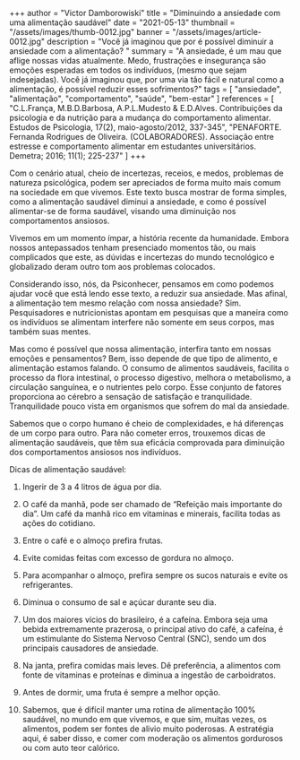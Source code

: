 +++
author = "Victor Damborowiski"
title = "Diminuindo a ansiedade com uma alimentação saudável"
date = "2021-05-13"
thumbnail = "/assets/images/thumb-0012.jpg"
banner = "/assets/images/article-0012.jpg"
description = "Você já imaginou que por é possível diminuir a ansiedade com a alimentação? "
summary = "A ansiedade, é um mau que aflige nossas vidas atualmente. Medo, frustrações e insegurança são emoções esperadas em todos os indivíduos, (mesmo que sejam indesejadas). Você já imaginou que, por uma via tão fácil e natural como a alimentação, é possível reduzir esses sofrimentos?"
tags = [
    "ansiedade",
    "alimentação",
    "comportamento",
    "saúde",
    "bem-estar"
]
references = [
"C.L.França, M.B.D.Barbosa, A.P.L.Mudesto & E.D.Alves. Contribuições da psicologia e da nutrição para a mudança do comportamento alimentar. Estudos de Psicologia, 17(2), maio-agosto/2012, 337-345",
"PENAFORTE. Fernanda Rodrigues de Oliveira. (COLABORADORES). Associação entre estresse e comportamento alimentar em estudantes universitários. Demetra; 2016; 11(1); 225-237"
]
+++

Com o cenário atual, cheio de incertezas, receios, e medos, problemas de natureza psicológica, podem ser apreciados de forma muito mais comum na sociedade em que vivemos. Este texto busca mostrar de forma simples, como a alimentação saudável diminui a ansiedade, e como é possível alimentar-se de forma saudável, visando uma diminuição nos comportamentos ansiosos. 

Vivemos em um momento ímpar, a história recente da humanidade. Embora nossos antepassados tenham presenciado momentos tão, ou mais complicados que este, as dúvidas e incertezas do mundo tecnológico e globalizado deram outro tom aos problemas colocados.

Considerando isso, nós, da Psiconhecer, pensamos em como podemos ajudar você que está lendo esse texto, a reduzir sua ansiedade. Mas afinal, a alimentação tem mesmo relação com nossa ansiedade? Sim. Pesquisadores e nutricionistas apontam em pesquisas que a maneira como os indivíduos se alimentam interfere não somente em seus corpos, mas também suas mentes.

Mas como é possível que nossa alimentação, interfira tanto em nossas emoções e pensamentos? Bem, isso depende de que tipo de alimento, e alimentação estamos falando. O consumo de alimentos saudáveis, facilita o processo da flora intestinal, o processo digestivo, melhora o metabolismo, a circulação sanguínea, e o nutrientes pelo corpo. Esse conjunto de fatores proporciona ao cérebro a sensação de satisfação e tranquilidade. Tranquilidade pouco vista em organismos que sofrem do mal da ansiedade.

Sabemos que o corpo humano é cheio de complexidades, e há diferenças de um corpo para outro. Para não cometer erros, trouxemos dicas de alimentação saudáveis, que têm sua eficácia comprovada para diminuição dos comportamentos ansiosos nos indivíduos.

Dicas de alimentação saudável:

1. Ingerir de 3 a 4 litros de água por dia.

2. O café da manhã, pode ser chamado de “Refeição mais importante do dia”. Um café da manhã rico em vitaminas e minerais, facilita todas as ações do cotidiano.

3. Entre o café e o almoço prefira frutas.

4. Evite comidas feitas com excesso de gordura no almoço.

5. Para acompanhar o almoço, prefira sempre os sucos naturais e evite os refrigerantes. 

6. Diminua o consumo de sal e açúcar durante seu dia. 

7. Um dos maiores vícios do brasileiro, é a cafeína.  Embora seja uma bebida extremamente prazerosa, o principal ativo do café, a cafeína, é um estimulante do Sistema Nervoso Central (SNC), sendo um dos principais causadores de ansiedade.

8. Na janta, prefira comidas mais leves. Dê preferência, a alimentos com fonte de vitaminas e proteínas e diminua a ingestão de carboidratos. 

9. Antes de dormir, uma fruta é sempre a melhor opção.

10.  Sabemos, que é difícil manter uma rotina de alimentação 100% saudável, no mundo em que vivemos, e que sim, muitas vezes, os alimentos, podem ser fontes de alivio muito poderosas. A estratégia aqui, é saber disso, e comer com moderação os alimentos gordurosos ou com auto teor calórico.